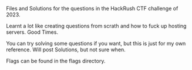 Files and Solutions for the questions in the HackRush CTF challenge of 2023.

Learnt a lot like creating questions from scrath and how to fuck up hosting servers. Good Times.

You can try solving some questions if you want, but this is just for my own reference. Will post Solutions, but not sure when.

Flags can be found in the flags directory.